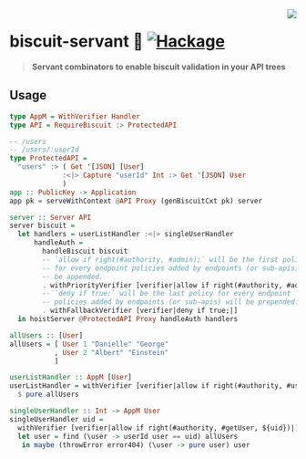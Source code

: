 <img src="https://raw.githubusercontent.com/divarvel/biscuit-haskell/main/assets/biscuit-logo.png" align=right>

# biscuit-servant 🤖 [![Hackage][hackage]][hackage-url]

> **Servant combinators to enable biscuit validation in your API trees**

## Usage

```Haskell
type AppM = WithVerifier Handler
type API = RequireBiscuit :> ProtectedAPI

-- /users
-- /users/:userId
type ProtectedAPI =
  "users" :> ( Get '[JSON] [User]
             :<|> Capture "userId" Int :> Get '[JSON] User
             )
app :: PublicKey -> Application
app pk = serveWithContext @API Proxy (genBiscuitCxt pk) server

server :: Server API
server biscuit =
  let handlers = userListHandler :<|> singleUserHandler
      handleAuth =
        handleBiscuit biscuit
        -- `allow if right(#authority, #admin);` will be the first policy
        -- for every endpoint policies added by endpoints (or sub-apis) will
        -- be appended.
        . withPriorityVerifier [verifier|allow if right(#authority, #admin);|]
        -- `deny if true;` will be the last policy for every endpoint
        -- policies added by endpoints (or sub-apis) will be prepended.
        . withFallbackVerifier [verifier|deny if true;|]
  in hoistServer @ProtectedAPI Proxy handleAuth handlers

allUsers :: [User]
allUsers = [ User 1 "Danielle" "George"
           , User 2 "Albert" "Einstein"
           ]

userListHandler :: AppM [User]
userListHandler = withVerifier [verifier|allow if right(#authority, #userList)|]
  $ pure allUsers

singleUserHandler :: Int -> AppM User
singleUserHandler uid =
  withVerifier [verifier|allow if right(#authority, #getUser, ${uid})|] $
  let user = find (\user -> userId user == uid) allUsers
   in maybe (throwError error404) (\user -> pure user) user
```

[Hackage]: https://img.shields.io/hackage/v/biscuit-haskell?color=purple&style=flat-square
[hackage-url]: https://hackage.haskell.org/package/biscuit-servant
